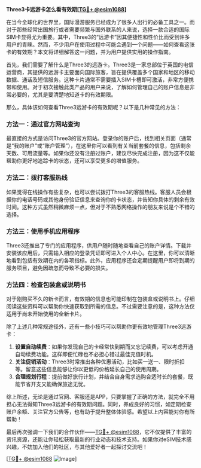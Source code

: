 **Three3卡远游卡怎么看有效期[[TG💪+ @esim1088](https://t.me/s/esim1088)]**

在当今全球化的世界里，国际漫游服务已经成为了很多人出行的必备工具之一。而对于那些经常出国旅行或者需要频繁与国外联系的人来说，选择一款合适的国际SIM卡显得尤为重要。其中，Three3的“远游卡”因其便捷性和性价比而受到许多用户的青睐。然而，不少用户在使用过程中可能会遇到一个问题——如何查看这张卡的有效期？本文将详细解答这一问题，并为用户提供实用的操作指南。

首先，我们需要了解什么是Three3的远游卡。Three3是一家总部位于英国的电信运营商，其提供的远游卡主要面向国际旅客，旨在提供覆盖多个国家和地区的移动数据、通话及短信服务。这种卡片通常不需要插入SIM卡槽即可激活，非常方便携带和使用。对于初次接触此类产品的用户来说，了解如何管理自己的账户信息是非常必要的，尤其是要清楚地知道卡的有效期限。

那么，具体该如何查看Three3远游卡的有效期呢？以下是几种常见的方法：

### 方法一：通过官方网站查询

最直接的方式是访问Three3的官方网站。登录你的账户后，找到相关页面（通常是“我的账户”或“账户管理”），在这里你可以看到有关当前套餐的信息，包括剩余天数、可用流量等。如果你还没有注册过账户，建议尽快完成注册，因为这不仅能帮助你更好地追踪卡的状态，还可以享受更多的增值服务。

### 方法二：拨打客服热线

如果觉得在线操作有些复杂，也可以尝试拨打Three3的客服热线。客服人员会根据你的电话号码或其他身份验证信息来查询你的卡状态，并告知你具体的剩余有效时间。这种方式虽然稍微麻烦一点，但对于不熟悉网络操作的朋友来说是个不错的选择。

### 方法三：使用手机应用程序

Three3还推出了专门的应用程序，供用户随时随地查看自己的账户详情。下载并安装该应用后，只需输入相应的登录凭证即可进入个人中心。在这里，你可以清晰地看到包括有效期在内的各项指标。此外，应用程序还会定期提醒用户即将到期的服务项目，避免因疏忽而导致不必要的损失。

### 方法四：检查包装盒或说明书

对于刚购买不久的新卡而言，有效期的信息也可能印制在包装盒或说明书上。仔细阅读这些资料可以帮助你快速获取到所需的信息。不过需要注意的是，这种方法仅适用于尚未开始使用的全新卡片。

除了上述几种常规途径外，还有一些小技巧可以帮助你更有效地管理Three3远游卡：

1. **设置自动续费**：如果你发现自己的卡经常快到期而又忘记续费，可以考虑开通自动续费功能。这样即便忙碌也不必担心错过最佳充值时机。
2. **关注促销活动**：Three3时常推出各种优惠活动，比如买一送一、限时折扣等。留意这些信息能够让你以更低的价格延长自己的使用周期。
3. **合理规划行程**：提前做好旅行计划，并结合自身需求选购合适时长的套餐，既能节省开支又能确保旅途无忧。

综上所述，无论是通过官网、客服还是APP，只要掌握了正确的方法，就完全不用担心无法得知Three3远游卡的有效期问题。同时，养成良好的习惯，如定期检查账户余额、关注官方公告等，也有助于提升整体体验感。希望以上内容能对你有所帮助！

最后再次强调一下我们的合作伙伴——[TG💪+ @esim1088](https://t.me/s/esim1088)，它不仅提供了丰富的资讯资源，还能让你轻松获取最新的行业动态和技术支持。如果你对eSIM技术感兴趣，不妨加入他们的社区，与其他爱好者一起探讨交流吧！

[[TG💪+ @esim1088](https://t.me/s/esim1088) ![Image](https://i.postimg.cc/4NQfJmqS/Snipaste-2025-05-13-00-14-12.png)]